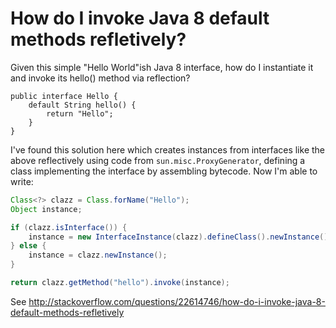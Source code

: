 How do I invoke Java 8 default methods refletively?
==

Given this simple "Hello World"ish Java 8 interface, how do I instantiate it and invoke its hello() method via reflection?

```
public interface Hello {
    default String hello() {
        return "Hello";
    }
}
```

I've found this solution here which creates instances from interfaces like the above reflectively using code from `sun.misc.ProxyGenerator`, defining a class implementing the interface by assembling bytecode. Now I'm able to write:

```java
Class<?> clazz = Class.forName("Hello");
Object instance;

if (clazz.isInterface()) {
    instance = new InterfaceInstance(clazz).defineClass().newInstance();
} else {
    instance = clazz.newInstance();
}

return clazz.getMethod("hello").invoke(instance);
```

See http://stackoverflow.com/questions/22614746/how-do-i-invoke-java-8-default-methods-refletively